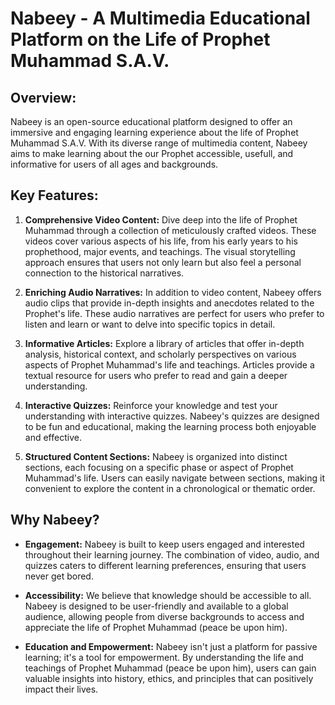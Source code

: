 # Nabeey - A Multimedia Educational Platform on the Life of Prophet Muhammad S.A.V.

## Overview:
Nabeey is an open-source educational platform designed to offer an immersive and engaging learning experience about the life of Prophet Muhammad S.A.V. 
With its diverse range of multimedia content, Nabeey aims to make learning about the our Prophet accessible, usefull, and informative for users of all ages and backgrounds.

## Key Features:

1. **Comprehensive Video Content:** Dive deep into the life of Prophet Muhammad through a collection of meticulously crafted videos. These videos cover various aspects of his life, from his early years to his prophethood, major events, and teachings. The visual storytelling approach ensures that users not only learn but also feel a personal connection to the historical narratives.

2. **Enriching Audio Narratives:** In addition to video content, Nabeey offers audio clips that provide in-depth insights and anecdotes related to the Prophet's life. These audio narratives are perfect for users who prefer to listen and learn or want to delve into specific topics in detail.

3. **Informative Articles:** Explore a library of articles that offer in-depth analysis, historical context, and scholarly perspectives on various aspects of Prophet Muhammad's life and teachings. Articles provide a textual resource for users who prefer to read and gain a deeper understanding.

4. **Interactive Quizzes:** Reinforce your knowledge and test your understanding with interactive quizzes. Nabeey's quizzes are designed to be fun and educational, making the learning process both enjoyable and effective.

5. **Structured Content Sections:** Nabeey is organized into distinct sections, each focusing on a specific phase or aspect of Prophet Muhammad's life. Users can easily navigate between sections, making it convenient to explore the content in a chronological or thematic order.

## Why Nabeey?

- **Engagement:** Nabeey is built to keep users engaged and interested throughout their learning journey. The combination of video, audio, and quizzes caters to different learning preferences, ensuring that users never get bored.

- **Accessibility:** We believe that knowledge should be accessible to all. Nabeey is designed to be user-friendly and available to a global audience, allowing people from diverse backgrounds to access and appreciate the life of Prophet Muhammad (peace be upon him).

- **Education and Empowerment:** Nabeey isn't just a platform for passive learning; it's a tool for empowerment. By understanding the life and teachings of Prophet Muhammad (peace be upon him), users can gain valuable insights into history, ethics, and principles that can positively impact their lives.
